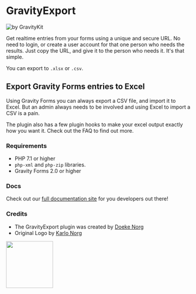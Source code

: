 # GravityExport
![by GravityKit](https://raw.githubusercontent.com/GravityKit/GravityExport-Lite/main/assets/banner-772x250.png)

Get realtime entries from your forms using a unique and secure URL. No need to login, or create a user account for
that one person who needs the results. Just copy the URL, and give it to the person who needs it. It's that simple.

You can export to `.xlsx` or `.csv`.

## Export Gravity Forms entries to Excel

Using Gravity Forms you can always export a CSV file, and import it to Excel. But an admin always needs to be involved
and using Excel to import a CSV is a pain.

The plugin also has a few plugin hooks to make your excel output exactly how you want it. Check out the FAQ to find
out more.

### Requirements

* PHP 7.1 or higher
* `php-xml` and `php-zip` libraries.
* Gravity Forms 2.0 or higher

### Docs

Check out our [full documentation site](https://gfexcel.com) for you developers out there!

### Credits

- The GravityExport plugin was created by [Doeke Norg](https://doeken.org)
- Original Logo by [Karlo Norg](https://www.karlon.org)

<img src="https://raw.githubusercontent.com/GravityKit/GravityExport-Lite/main/assets/icon-256x256.png" width="128">
